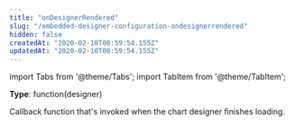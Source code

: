 ```yaml
---
title: "onDesignerRendered"
slug: "/embedded-designer-configuration-ondesignerrendered"
hidden: false
createdAt: "2020-02-10T00:59:54.155Z"
updatedAt: "2020-02-10T00:59:54.155Z"
---
```


import Tabs from '@theme/Tabs';
import TabItem from '@theme/TabItem';

**Type**: function(designer)  

Callback function that's invoked when the chart designer finishes loading.

